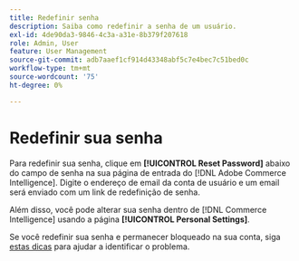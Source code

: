 ```yaml
---
title: Redefinir senha
description: Saiba como redefinir a senha de um usuário.
exl-id: 4de90da3-9846-4c3a-a31e-8b379f207618
role: Admin, User
feature: User Management
source-git-commit: adb7aaef1cf914d43348abf5c7e4bec7c51bed0c
workflow-type: tm+mt
source-wordcount: '75'
ht-degree: 0%

---
```


# Redefinir sua senha

Para redefinir sua senha, clique em **[!UICONTROL Reset Password]** abaixo do campo de senha na sua página de entrada do [!DNL Adobe Commerce Intelligence]. Digite o endereço de email da conta de usuário e um email será enviado com um link de redefinição de senha.

Além disso, você pode alterar sua senha dentro de [!DNL Commerce Intelligence] usando a página **[!UICONTROL Personal Settings]**.

Se você redefinir sua senha e permanecer bloqueado na sua conta, siga [estas dicas](https://experienceleague.adobe.com/docs/commerce-knowledge-base/kb/troubleshooting/miscellaneous/troubleshooting-mbi-account-lockout.html?lang=pt-BR) para ajudar a identificar o problema.
